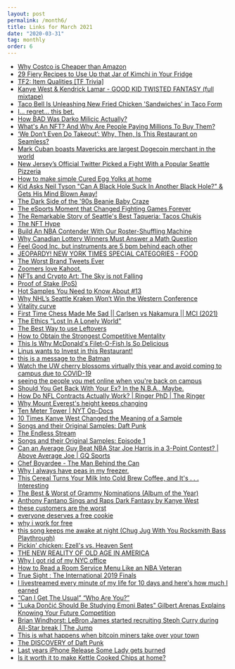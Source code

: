```yaml
---
layout: post
permalink: /month6/
title: Links for March 2021
date: "2020-03-31"
tag: monthly
order: 6
---
```

<ul>
  <li><a href="https://www.youtube.com/watch?v=S7BycrGnaJA">Why Costco is Cheaper than Amazon</a></li>

  <li><a href="https://www.bonappetit.com/recipes/slideshow/kimchi-recipes">29 Fiery Recipes to Use Up that Jar of Kimchi in Your Fridge</a></li>

  <li><a href="https://www.youtube.com/watch?v=eQeCw1EZau4">TF2: Item Qualities [TF Trivia]</a></li>

  <li><a href="https://www.youtube.com/watch?v=2_oks8eX5zg">Kanye West & Kendrick Lamar - GOOD KID TWISTED FANTASY (full mixtape)</a></li>

  <li><a href="https://www.thrillist.com/news/nation/taco-bell-fried-chicken-sandwich-tacos-new-menu-item">Taco Bell Is Unleashing New Fried Chicken 'Sandwiches' in Taco Form</a></li>

  <li><a href="https://www.youtube.com/watch?v=dEoYWHaTLO8">I... regret... this bet.</a></li>

  <li><a href="https://www.youtube.com/watch?v=KvMRT0kmwrc">How BAD Was Darko Milicic Actually?</a></li>

  <li><a href="https://www.npr.org/2021/03/05/974089381/whats-an-nft-and-why-are-people-paying-millions-to-buy-them">What's An NFT? And Why Are People Paying Millions To Buy Them?</a></li>

  <li><a href="https://www.eater.com/2020/1/29/21113416/grubhub-seamless-kin-khao-online-delivery-mistake-doordash">‘We Don’t Even Do Takeout’: Why, Then, Is This Restaurant on Seamless?</a></li>

  <li><a href="https://sports.yahoo.com/mark-cuban-mavericks-largest-dogecoin-merchant-cryptocurrency-021811555.html">Mark Cuban boasts Mavericks are largest Dogecoin merchant in the world</a></li>

  <li><a href="https://seattle.eater.com/2021/3/8/22320075/new-jersey-twitter-trolls-seattle-pizzeria-breezy-town-windy-city">New Jersey’s Official Twitter Picked a Fight With a Popular Seattle Pizzeria</a></li>

  <li><a href="https://www.youtube.com/watch?v=KgQIZYFu39k">How to make simple Cured Egg Yolks at home</a></li>

  <li><a href="https://www.youtube.com/watch?v=iLKTZr00xBg">Kid Asks Neil Tyson "Can A Black Hole Suck In Another Black Hole?" & Gets His Mind Blown Away!</a></li>

  <li><a href="https://www.history.com/news/beanie-babies-value-criminal-activity">The Dark Side of the '90s Beanie Baby Craze</a></li>

  <li><a href="https://www.youtube.com/watch?v=4cNCa8PylLA">The eSports Moment that Changed Fighting Games Forever</a></li>

  <li><a href="https://www.thrillist.com/eat/seattle/tacos-chukis-best-taqueria-seattle-washington">The Remarkable Story of Seattle's Best Taqueria: Tacos Chukis</a></li>

  <li><a href="https://www.youtube.com/watch?v=ruAVRY4uBng">The NFT Hype</a></li>

  <li><a href="https://projects.fivethirtyeight.com/nba-trades-2021/">Build An NBA Contender With Our Roster-Shuffling Machine</a></li>

  <li><a href="https://www.youtube.com/watch?v=jOmnx-V1zBo">Why Canadian Lottery Winners Must Answer a Math Question</a></li>

  <li><a href="https://www.youtube.com/watch?v=-PN8Z_Npfg0">Feel Good Inc. but instruments are 5 bpm behind each other</a></li>

  <li><a href="https://www.youtube.com/watch?v=W-6lCIv-vVA">JEOPARDY! NEW YORK TIMES SPECIAL CATEGORIES - FOOD</a></li>

  <li><a href="https://www.youtube.com/watch?v=zyMnmY8As5g">The Worst Brand Tweets Ever</a></li>

  <li><a href="https://www.youtube.com/watch?v=XKcw74XkATE">Zoomers love Kahoot.</a></li>

  <li><a href="http://sterlingcrispin.blogspot.com/2021/02/crypto-art-sky-is-not-falling.html">NFTs and Crypto Art: The Sky is not Falling</a></li>

  <li><a href="https://www.investopedia.com/terms/p/proof-stake-pos.asp">Proof of Stake (PoS)</a></li>

  <li><a href="https://www.youtube.com/watch?v=WRrVbIfyjy8">Hot Samples You Need to Know About #13</a></li>

  <li><a href="https://www.gamblingsites.org/blog/why-nhls-seattle-kraken-wont-win-the-western-conference/">Why NHL’s Seattle Kraken Won’t Win the Western Conference</a></li>

  <li><a href="https://en.wikipedia.org/wiki/Vitality_curve">Vitality curve</a></li>

  <li><a href="https://www.youtube.com/watch?v=HbO7PYDY0rU">First Time Chess Made Me Sad || Carlsen vs Nakamura || MCI (2021)</a></li>

  <li><a href="https://www.youtube.com/watch?v=kasgAAoTTUc">The Ethics "Lost In A Lonely World"</a></li>

  <li><a href="https://www.youtube.com/watch?v=KkR7ltOsvs8">The Best Way to use Leftovers</a></li>

  <li><a href="https://www.youtube.com/watch?v=QyXRZ97pkKM">How to Obtain the Strongest Competitive Mentality</a></li>

  <li><a href="https://www.youtube.com/watch?v=GjDUP-JcnT0">This Is Why McDonald's Filet-O-Fish Is So Delicious</a></li>

  <li><a href="https://www.youtube.com/watch?v=pDlIqNw49po">Linus wants to Invest in this Restaurant!</a></li>

  <li><a href="https://twitter.com/thinkclo/status/1359204232654561280">this is a message to the Batman</a></li>

  <li><a href="https://www.washington.edu/news/2021/03/08/watch-the-uw-cherry-blossoms-virtually-this-year-and-avoid-coming-to-campus-due-to-covid-19/">Watch the UW cherry blossoms virtually this year and avoid coming to campus due to COVID-19</a></li>

  <li><a href="https://www.reddit.com/r/uwaterloo/comments/m3pops/seeing_the_people_you_met_online_when_youre_back/">seeing the people you met online when you're back on campus</a></li>

  <li><a href="https://www.nytimes.com/2021/03/17/sports/basketball/russell-westbrook-washington-wizards.html">Should You Get Back With Your Ex? In the N.B.A., Maybe.</a></li>

  <li><a href="https://www.youtube.com/watch?v=pytV-MXt9ew">How Do NFL Contracts Actually Work? | Ringer PhD | The Ringer</a></li>

  <li><a href="https://www.youtube.com/watch?v=ajpcHWBuV18">Why Mount Everest's height keeps changing</a></li>

  <li><a href="https://www.youtube.com/watch?v=5QMlIjSnt_E">Ten Meter Tower | NYT Op-Docs</a></li>

  <li><a href="https://www.youtube.com/watch?v=AUwBUoQ1Rd8">10 Times Kanye West Changed the Meaning of a Sample</a></li>

  <li><a href="https://www.youtube.com/watch?v=7MhmnKUOxB4">Songs and their Original Samples: Daft Punk</a></li>

  <li><a href="https://www.nytimes.com/2021/03/18/style/ludwig-ahgren-twitch-livestream.html">The Endless Stream</a></li>

  <li><a href="https://www.youtube.com/watch?v=7browgKevR0">Songs and their Original Samples: Episode 1</a></li>

  <li><a href="https://www.youtube.com/watch?v=tjPVHczwe6c">Can an Average Guy Beat NBA Star Joe Harris in a 3-Point Contest? | Above Average Joe | GQ Sports</a></li>

  <li><a href="https://www.youtube.com/watch?v=n4BSyc7ZLiE">Chef Boyardee - The Man Behind the Can</a></li>

  <li><a href="https://www.youtube.com/watch?v=xGH2eWASZPI">Why I always have peas in my freezer.</a></li>

  <li><a href="https://www.popsugar.com/food/offlimits-cereal-review-48112560">This Cereal Turns Your Milk Into Cold Brew Coffee, and It's . . . Interesting</a></li>

  <li><a href="https://www.youtube.com/watch?v=30KWximi-Ss">The Best & Worst of Grammy Nominations (Album of the Year)</a></li>

  <li><a href="https://www.youtube.com/watch?v=755c5EqcUQE">Anthony Fantano Sings and Raps Dark Fantasy by Kanye West</a></li>

  <li><a href="https://www.youtube.com/watch?v=_plbgnD1yHs">these customers are the worst</a></li>

  <li><a href="https://www.youtube.com/watch?v=Y__m7GwDkmc">everyone deserves a free cookie</a></li>

  <li><a href="https://www.youtube.com/watch?v=FFttDOWQoMo">why i work for free</a></li>

  <li><a href="https://www.youtube.com/watch?v=65AJpu4FxYU">this song keeps me awake at night (Chug Jug With You Rocksmith Bass Playthrough)</a></li>

  <li><a href="http://seattlerefined.com/eat-drink/pickin-chicken-ezells-vs-heaven-sent">Pickin' chicken: Ezell's vs. Heaven Sent</a></li>

  <li><a href="https://www.washingtonpost.com/graphics/2017/national/seniors-financial-insecurity/">THE NEW REALITY OF OLD AGE IN AMERICA</a></li>

  <li><a href="https://www.youtube.com/watch?v=_Mvb7H-4SM4">Why I got rid of my NYC office</a></li>

  <li><a href="https://www.theringer.com/nba/2021/3/2/22302804/how-to-read-a-room-service-menu-like-an-nba-veteran">How to Read a Room Service Menu Like an NBA Veteran</a></li>

  <li><a href="https://www.youtube.com/watch?v=ceQ2XFS1tUo">True Sight : The International 2019 Finals</li><a>

  <li><a href="https://www.youtube.com/watch?v=ixO-_v2fB4Y">I livestreamed every minute of my life for 10 days and here's how much I earned</a></li>

  <li><a href="https://www.youtube.com/watch?v=BPrEdZj9yXg">“Can I Get The Usual” “Who Are You?”</a></li>

  <li><a href="https://www.youtube.com/watch?v=qEGpFEZmM2M">"Luka Dončić Should Be Studying Emoni Bates" Gilbert Arenas Explains Knowing Your Future Competition</a></li>

  <li><a href="https://www.youtube.com/watch?v=Nm0rviRI4fc">Brian Windhorst: LeBron James started recruiting Steph Curry during All-Star break | The Jump</a></li>

  <li><a href="https://www.politico.eu/article/this-is-what-happens-when-bitcoin-miners-take-over-your-town/?utm_source=tldrnewsletter">This is what happens when bitcoin miners take over your town</a></li>

  <li><a href="https://www.youtube.com/watch?v=mnpl_0WtkFo">The DISCOVERY of Daft Punk</a></li>

  <li><a href="https://www.youtube.com/watch?v=NnbL-Hm-xws">Last years iPhone Release Some Lady gets burned</a></li>

  <li><a href="https://www.youtube.com/watch?v=tWy-rgF2RI8">Is it worth it to make Kettle Cooked Chips at home?</a></li>

</ul>